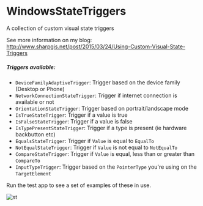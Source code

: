 # WindowsStateTriggers
A collection of custom visual state triggers


See more information on my blog:
http://www.sharpgis.net/post/2015/03/24/Using-Custom-Visual-State-Triggers

##### Triggers available:
- `DeviceFamilyAdaptiveTrigger`: Trigger based on the device family (Desktop or Phone)
- `NetworkConnectionStateTrigger`: Trigger if internet connection is available or not
- `OrientationStateTrigger`: Trigger based on portrait/landscape mode
- `IsTrueStateTrigger`: Trigger if a value is true
- `IsFalseStateTrigger`: Trigger if a value is false
- `IsTypePresentStateTrigger`: Trigger if a type is present (ie hardware backbutton etc)
- `EqualsStateTrigger`: Trigger if `Value` is equal to `EqualTo`
- `NotEqualStateTrigger`: Trigger if `Value` is not equal to `NotEqualTo`
- `CompareStateTrigger`: Trigger if `Value` is equal, less than or greater than `CompareTo`
- `InputTypeTrigger`: Trigger based on the `PointerType` you're using on the `TargetElement`

Run the test app to see a set of examples of these in use.


![st](https://cloud.githubusercontent.com/assets/1378165/6913751/a1573d92-d738-11e4-9c29-0e08d1762405.PNG)
